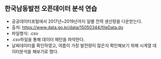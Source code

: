 ## 한국남동발전 오픈데이터 분석 연습
- 공공데이터포털에서 2017년~2019년까지 일별 전력 생산량을 다운받는다.
- 출처: https://www.data.go.kr/data/15050344/fileData.do
- 파일형식: .csv
- .csv파일을 통해 데이터 패턴을 파악한다.
- 날짜데이터를 확인하였고, 여름이 가장 발전량이 많은지 확인해보기 위해 시계열 데이터분석을 해보기로 했다.
